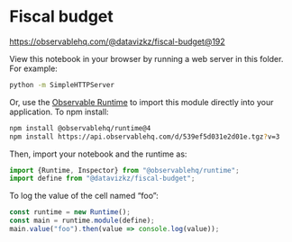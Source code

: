 # Fiscal budget

https://observablehq.com/@datavizkz/fiscal-budget@192

View this notebook in your browser by running a web server in this folder. For
example:

~~~sh
python -m SimpleHTTPServer
~~~

Or, use the [Observable Runtime](https://github.com/observablehq/runtime) to
import this module directly into your application. To npm install:

~~~sh
npm install @observablehq/runtime@4
npm install https://api.observablehq.com/d/539ef5d031e2d01e.tgz?v=3
~~~

Then, import your notebook and the runtime as:

~~~js
import {Runtime, Inspector} from "@observablehq/runtime";
import define from "@datavizkz/fiscal-budget";
~~~

To log the value of the cell named “foo”:

~~~js
const runtime = new Runtime();
const main = runtime.module(define);
main.value("foo").then(value => console.log(value));
~~~
